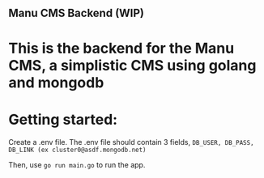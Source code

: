 ## Manu CMS Backend (WIP)

# This is the backend for the Manu CMS, a simplistic CMS using golang and mongodb

# Getting started:

Create a .env file.
The .env file should contain 3 fields, 
`DB_USER,
DB_PASS,
DB_LINK (ex cluster0@asdf.mongodb.net)`

Then, use `go run main.go` to run the app.
